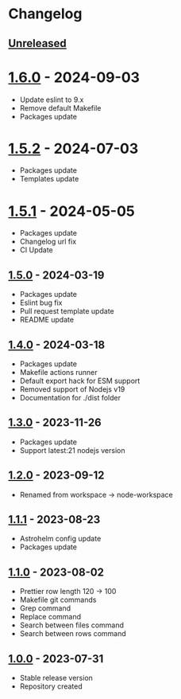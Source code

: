 # Changelog

## [Unreleased][unreleased]

# [1.6.0][] - 2024-09-03

- Update eslint to 9.x
- Remove default Makefile
- Packages update

# [1.5.2][] - 2024-07-03

- Packages update
- Templates update

# [1.5.1][] - 2024-05-05

- Packages update
- Changelog url fix
- CI Update

## [1.5.0][] - 2024-03-19

- Packages update
- Eslint bug fix
- Pull request template update
- README update

## [1.4.0][] - 2024-03-18

- Packages update
- Makefile actions runner
- Default export hack for ESM support
- Removed support of Nodejs v19
- Documentation for ./dist folder

## [1.3.0][] - 2023-11-26

- Packages update
- Support latest:21 nodejs version

## [1.2.0][] - 2023-09-12

- Renamed from workspace -> node-workspace

## [1.1.1][] - 2023-08-23

- Astrohelm config update
- Packages update

## [1.1.0][] - 2023-08-02

- Prettier row length 120 -> 100
- Makefile git commands
- Grep command
- Replace command
- Search between files command
- Search between rows command

## [1.0.0][] - 2023-07-31

- Stable release version
- Repository created

[unreleased]: https://github.com/astrohelm/node-workspace/compare/v1.6.0...HEAD
[1.6.0]: https://github.com/astrohelm/node-workspace/compare/v1.5.0...v1.6.0
[1.5.2]: https://github.com/astrohelm/node-workspace/compare/v1.5.0...v1.5.2
[1.5.1]: https://github.com/astrohelm/node-workspace/compare/v1.5.0...v1.5.1
[1.5.0]: https://github.com/astrohelm/node-workspace/compare/v1.4.0...v1.5.0
[1.4.0]: https://github.com/astrohelm/node-workspace/compare/v1.3.0...v1.4.0
[1.3.0]: https://github.com/astrohelm/node-workspace/compare/v1.2.0...v1.3.0
[1.2.0]: https://github.com/astrohelm/node-workspace/compare/v1.1.1...v1.2.0
[1.1.1]: https://github.com/astrohelm/node-workspace/compare/v1.1.0...v1.1.1
[1.1.0]: https://github.com/astrohelm/node-workspace/compare/release...v1.1.0
[1.0.0]: https://github.com/astrohelm/node-workspace/releases/tag/release
